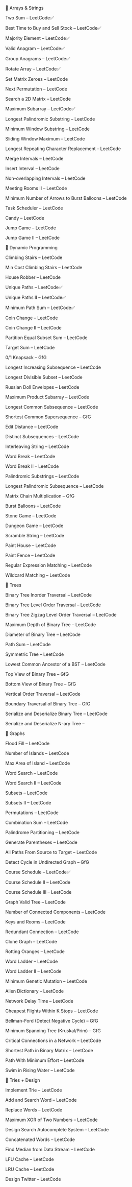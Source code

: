 🔹 Arrays & Strings

Two Sum – LeetCode✅

Best Time to Buy and Sell Stock – LeetCode✅

Majority Element – LeetCode✅

Valid Anagram – LeetCode✅

Group Anagrams – LeetCode✅

Rotate Array – LeetCode✅

Set Matrix Zeroes – LeetCode

Next Permutation – LeetCode

Search a 2D Matrix – LeetCode

Maximum Subarray – LeetCode✅

Longest Palindromic Substring – LeetCode

Minimum Window Substring – LeetCode

Sliding Window Maximum – LeetCode

Longest Repeating Character Replacement – LeetCode

Merge Intervals – LeetCode

Insert Interval – LeetCode

Non-overlapping Intervals – LeetCode

Meeting Rooms II – LeetCode

Minimum Number of Arrows to Burst Balloons – LeetCode

Task Scheduler – LeetCode

Candy – LeetCode

Jump Game – LeetCode

Jump Game II – LeetCode






🔹 Dynamic Programming

Climbing Stairs – LeetCode

Min Cost Climbing Stairs – LeetCode

House Robber – LeetCode

Unique Paths – LeetCode✅

Unique Paths II – LeetCode✅

Minimum Path Sum – LeetCode✅

Coin Change – LeetCode

Coin Change II – LeetCode

Partition Equal Subset Sum – LeetCode

Target Sum – LeetCode

0/1 Knapsack – GfG

Longest Increasing Subsequence – LeetCode

Longest Divisible Subset – LeetCode

Russian Doll Envelopes – LeetCode

Maximum Product Subarray – LeetCode

Longest Common Subsequence – LeetCode

Shortest Common Supersequence – GfG

Edit Distance – LeetCode

Distinct Subsequences – LeetCode

Interleaving String – LeetCode

Word Break – LeetCode

Word Break II – LeetCode

Palindromic Substrings – LeetCode

Longest Palindromic Subsequence – LeetCode

Matrix Chain Multiplication – GfG

Burst Balloons – LeetCode

Stone Game – LeetCode

Dungeon Game – LeetCode

Scramble String – LeetCode

Paint House – LeetCode

Paint Fence – LeetCode

Regular Expression Matching – LeetCode

Wildcard Matching – LeetCode






🔹 Trees

Binary Tree Inorder Traversal – LeetCode

Binary Tree Level Order Traversal – LeetCode

Binary Tree Zigzag Level Order Traversal – LeetCode

Maximum Depth of Binary Tree – LeetCode

Diameter of Binary Tree – LeetCode

Path Sum – LeetCode

Symmetric Tree – LeetCode

Lowest Common Ancestor of a BST – LeetCode

Top View of Binary Tree – GfG

Bottom View of Binary Tree – GfG

Vertical Order Traversal – LeetCode

Boundary Traversal of Binary Tree – GfG

Serialize and Deserialize Binary Tree – LeetCode

Serialize and Deserialize N-ary Tree – 





🔹 Graphs

Flood Fill – LeetCode

Number of Islands – LeetCode

Max Area of Island – LeetCode

Word Search – LeetCode

Word Search II – LeetCode

Subsets – LeetCode

Subsets II – LeetCode

Permutations – LeetCode

Combination Sum – LeetCode

Palindrome Partitioning – LeetCode

Generate Parentheses – LeetCode

All Paths From Source to Target – LeetCode

Detect Cycle in Undirected Graph – GfG

Course Schedule – LeetCode✅

Course Schedule II – LeetCode

Course Schedule III – LeetCode

Graph Valid Tree – LeetCode

Number of Connected Components – LeetCode

Keys and Rooms – LeetCode

Redundant Connection – LeetCode

Clone Graph – LeetCode

Rotting Oranges – LeetCode

Word Ladder – LeetCode

Word Ladder II – LeetCode

Minimum Genetic Mutation – LeetCode

Alien Dictionary – LeetCode

Network Delay Time – LeetCode

Cheapest Flights Within K Stops – LeetCode

Bellman-Ford (Detect Negative Cycle) – GfG

Minimum Spanning Tree (Kruskal/Prim) – GfG

Critical Connections in a Network – LeetCode

Shortest Path in Binary Matrix – LeetCode

Path With Minimum Effort – LeetCode

Swim in Rising Water – LeetCode






🔹 Tries + Design

Implement Trie – LeetCode

Add and Search Word – LeetCode

Replace Words – LeetCode

Maximum XOR of Two Numbers – LeetCode

Design Search Autocomplete System – LeetCode

Concatenated Words – LeetCode

Find Median from Data Stream – LeetCode

LFU Cache – LeetCode

LRU Cache – LeetCode

Design Twitter – LeetCode